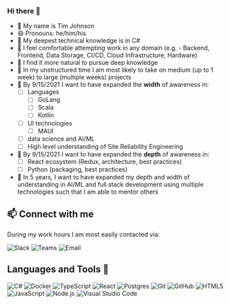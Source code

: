 ### Hi there 👋
- 🧍 My name is Tim Johnson
- 😄 Pronouns: he/him/his
- 🔭 My deepest technical knowledge is in C#
- 🧱 I feel comfortable attempting work in any domain (e.g. - Backend, Frontend, Data Storage, CI/CD, Cloud Infrastructure, Hardware)
- 🌱 I find it more natural to pursue deep knowledge
- 👯 In my unstructured time I am most likely to take on medium (up to 1 week) to large (multiple weeks) projects
- 🤔 By 9/15/2021 I want to have expanded the **width** of awareness in:  
  - [ ] Languages
    - [ ] GoLang
    - [ ] Scala
    - [ ] Kotlin
  - [ ] UI technologies
    - [ ] MAUI
  - [ ] data science and AI/ML
  - [ ] High level understanding of Site Reliability Engineering
- 🤔 By 9/15/2021 I want to have expanded the **depth** of awareness in:
  - [ ] React ecosystem (Redux, architecture, best practices)
  - [ ] Python (packaging, best practices)
- 🧭 In 5 years, I want to have expanded my depth and width of understanding in AI/ML and full stack development using multiple technologies such that I am able to mentor others

## 📫 Connect with me

During my work hours I am most easily contacted via:


![Slack](https://img.shields.io/badge/Slack-4A154B?logo=slack&logoColor=white)
![Teams](https://img.shields.io/badge/Teams-%236264A7?logo=microsoftteams&logoColor=white)
![Email](https://img.shields.io/badge/Email-EA4335?logo=gmail&logoColor=white)

## Languages and Tools 🔨

![C#](https://img.shields.io/badge/C%23-239120?logo=csharp&logoColor=white)
![Docker](https://img.shields.io/badge/Docker-2496ED?logo=docker&logoColor=white)
![TypeScript](https://img.shields.io/badge/TypeScript-3178C6?logo=typescript&logoColor=white)
![React](https://img.shields.io/badge/React-61DAFB?logo=react&logoColor=white)
![Postgres](https://img.shields.io/badge/Postgres-4169E1?logo=postgresql&logoColor=white)
![Git](https://img.shields.io/badge/Git-F05032?logo=git&logoColor=white)
![GitHub](https://img.shields.io/badge/GitHub-181717?logo=github&logoColor=white)
![HTML5](https://img.shields.io/badge/HTML5-E34F26?logo=html5&logoColor=white)
![JavaScript](https://img.shields.io/badge/JavaScript-F7DF1E?logo=javascript&logoColor=white)
![Node.js](https://img.shields.io/badge/Node.JS-339933?logo=nodedotjs&logoColor=white)
![Visual Studio Code](https://img.shields.io/badge/Visual%20Studio%20Code-007ACC?logo=visualstudiocode&logoColor=white)
